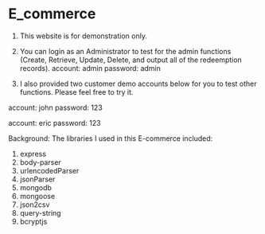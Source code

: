 # E_commerce

1. This website is for demonstration only.

2. You can login as an Administrator to test for the admin functions (Create, Retrieve, Update, Delete, and output all of the redeemption records).
account: admin
password: admin

3. I also provided two customer demo accounts below for you to test other functions. Please feel free to try it.

account: john
password: 123

account: eric
password: 123

Background:
The libraries I used in this E-commerce included:
1. express
2. body-parser
3. urlencodedParser
4. jsonParser
5. mongodb
6. mongoose
7. json2csv
8. query-string
9. bcryptjs
